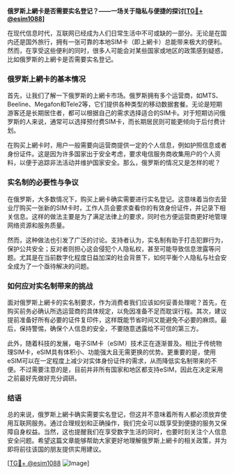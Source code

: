 **俄罗斯上網卡是否需要实名登记？——一场关于隐私与便捷的探讨[[TG💪+ @esim1088](https://t.me/s/esim1088)]**

在现代信息时代，互联网已经成为人们日常生活中不可或缺的一部分。无论是在国内还是国外旅行，拥有一张可靠的本地SIM卡（即上網卡）总能带来极大的便利。然而，在享受这些便利的同时，很多人可能会对某些国家或地区的政策感到疑惑，比如俄罗斯的上網卡是否需要实名登记。

### 俄罗斯上網卡的基本情况

首先，让我们了解一下俄罗斯的上網卡市场。俄罗斯拥有多个运营商，如MTS、Beeline、Megafon和Tele2等，它们提供各种类型的移动数据套餐。无论是短期游客还是长期居住者，都可以根据自己的需求选择适合的SIM卡。对于短期访问俄罗斯的人来说，通常可以选择预付费SIM卡，而长期居民则可能更倾向于后付费计划。

在购买上網卡时，用户一般需要向运营商提供一定的个人信息，例如护照信息或者身份证件。这是因为许多国家出于安全考虑，要求电信服务商收集用户的个人资料，以便于追踪非法活动并维护国家安全。那么，俄罗斯的情况又是怎样的呢？

### 实名制的必要性与争议

在俄罗斯，大多数情况下，购买上網卡确实需要进行实名登记。这意味着当你去营业厅购买一张新的SIM卡时，工作人员会要求查看你的有效身份证件，并记录下相关信息。这样的做法主要是为了满足法律上的要求，同时也方便运营商更好地管理网络资源和服务质量。

然而，这种做法也引发了广泛的讨论。支持者认为，实名制有助于打击犯罪行为，保护公共安全；反对者则担心这会侵犯个人隐私权，甚至可能导致信息泄露等问题。尤其是在当前数字化程度日益加深的社会背景下，如何平衡个人隐私与社会安全成为了一个亟待解决的问题。

### 如何应对实名制带来的挑战

面对俄罗斯上網卡的实名制要求，作为消费者我们应该如何妥善处理呢？首先，在购买前务必确认所选运营商的具体规定，以免因准备不足而耽误行程。其次，建议提前准备好所有必要的证件复印件，这样既能节省时间又能避免不必要的麻烦。最后，保持警惕，确保个人信息的安全，不要随意透露给不可信的第三方。

此外，随着科技的发展，电子SIM卡（eSIM）技术正在逐渐普及。相比于传统物理SIM卡，eSIM具有体积小、功能强大且无需更换的优势。更重要的是，使用eSIM可以在一定程度上减少对实体身份证件的需求，从而降低实名制带来的不便。不过需要注意的是，目前并非所有国家和地区都支持eSIM，因此在决定采用之前最好先做好充分调研。

### 结语

总的来说，俄罗斯上網卡确实需要实名登记，但这并不意味着所有人都必须放弃使用互联网服务。通过合理规划和正确操作，我们完全可以既享受到便捷的服务又保障自身权益。当然，这也提醒我们在享受数字生活的同时，也要时刻关注个人信息安全问题。希望这篇文章能够帮助大家更好地理解俄罗斯上網卡的相关政策，并为即将前往该国的朋友提供实用建议。

[[TG💪+ @esim1088](https://t.me/s/esim1088) ![Image](https://i.postimg.cc/4NQfJmqS/Snipaste-2025-05-13-00-14-12.png)]